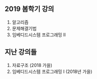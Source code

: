 ## 2019 봄학기 강의

1. 알고리즘
2. 문제해결기법
3. 임베디드시스템 프로그래밍 II


## 지난 강의들

1. 자료구조 (2018 가을)
2. 임베디드시스템 프로그래밍 I (2018년 가을)

